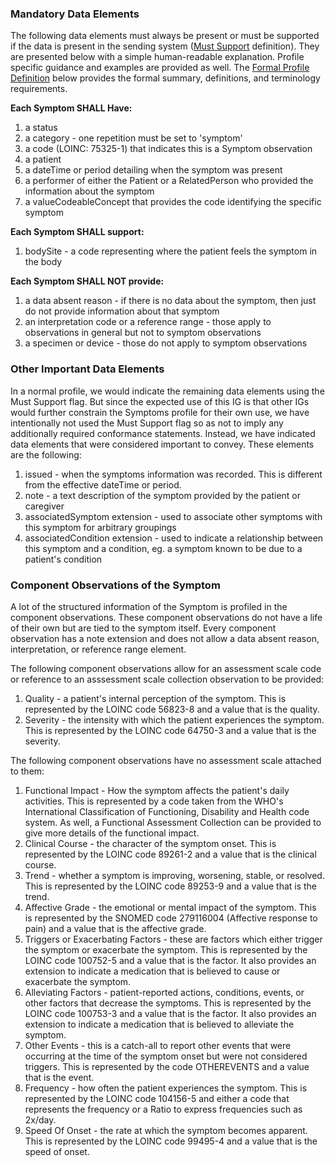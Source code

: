 
### Mandatory Data Elements

The following data elements must always be present or must be supported if the data is present in the sending system ([Must Support](conformance.html#mustsupport) definition). They are presented below with a simple human-readable explanation.  Profile specific guidance and examples are provided as well.  The [Formal Profile Definition](#profile) below provides the formal summary, definitions, and terminology requirements.

**Each Symptom SHALL Have:**

1. a status
1. a category - one repetition must be set to 'symptom'
1. a code (LOINC: 75325-1) that indicates this is a Symptom observation
1. a patient
1. a dateTime or period detailing when the symptom was present
1. a performer of either the Patient or a RelatedPerson who provided the information about the symptom
1. a valueCodeableConcept that provides the code identifying the specific symptom

**Each Symptom SHALL support:**

1. bodySite - a code representing where the patient feels the symptom in the body

**Each Symptom SHALL NOT provide:**

1. a data absent reason - if there is no data about the symptom, then just do not provide information about that symptom
1. an interpretation code or a reference range - those apply to observations in general but not to symptom observations
1. a specimen or device - those do not apply to symptom observations

### Other Important Data Elements
In a normal profile, we would indicate the remaining data elements using the Must Support flag.  But since the expected use of this IG is that other IGs would further constrain the Symptoms profile for their own use, we have intentionally not used the Must Support flag so as not to imply any additionally required conformance statements.  Instead, we have indicated data elements that were considered important to convey.  These elements are the following:

1. issued - when the symptoms information was recorded.  This is different from the effective dateTime or period.
1. note - a text description of the symptom provided by the patient or caregiver
1. associatedSymptom extension - used to associate other symptoms with this symptom for arbitrary groupings
1. associatedCondition extension - used to indicate a relationship between this symptom and a condition, eg. a symptom known to be due to a patient's condition

### Component Observations of the Symptom
A lot of the structured information of the Symptom is profiled in the component observations.  These component observations do not have a life of their own but are tied to the symptom itself.  Every component observation has a note extension and does not allow a data absent reason, interpretation, or reference range element.

The following component observations allow for an assessment scale code or reference to an asssessment scale collection observation to be provided:

1. Quality - a patient's internal perception of the symptom.  This is represented by the LOINC code 56823-8 and a value that is the quality.
1. Severity - the intensity with which the patient experiences the symptom.  This is represented by the LOINC code 64750-3 and a value that is the severity.


The following component observations have no assessment scale attached to them:

1. Functional Impact - How the symptom affects the patient's daily activities. This is represented by a code taken from the WHO's International Classification of Functioning, Disability and Health code system.  As well, a Functional Assessment Collection can be provided to give more details of the functional impact.
1. Clinical Course - the character of the symptom onset.  This is represented by the LOINC code 89261-2 and a value that is the clinical course. 
1. Trend - whether a symptom is improving, worsening, stable, or resolved.  This is represented by the LOINC code 89253-9 and a value that is the trend.
1. Affective Grade - the emotional or mental impact of the symptom.  This is represented by the SNOMED code 279116004 (Affective response to pain) and a value that is the affective grade.
1. Triggers or Exacerbating Factors - these are factors which either trigger the symptom or exacerbate the symptom.  This is represented by the LOINC code 100752-5 and a value that is the factor.  It also provides an extension to indicate a medication that is believed to cause or exacerbate the symptom.
1. Alleviating Factors - patient-reported actions, conditions, events, or other factors that decrease the symptoms. This is represented by the LOINC code 100753-3 and a value that is the factor. It also provides an extension to indicate a medication that is believed to alleviate the symptom.
1. Other Events - this is a catch-all to report other events that were occurring at the time of the symptom onset but were not considered triggers.  This is represented by the code OTHEREVENTS and a value that is the event.
1. Frequency - how often the patient experiences the symptom.  This is represented by the LOINC code 104156-5 and either a code that represents the frequency or a Ratio to express frequencies such as 2x/day.
1. Speed Of Onset - the rate at which the symptom becomes apparent.  This is represented by the LOINC code 99495-4 and a value that is the speed of onset.


